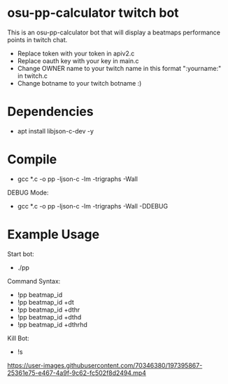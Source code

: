 # osu-pp-calculator twitch bot

This is an osu-pp-calculator bot that will display a beatmaps performance points in twitch chat.

- Replace token with your token in apiv2.c
- Replace oauth key with your key in main.c
- Change OWNER name to your twitch name in this format ":yourname:" in twitch.c
- Change botname to your twitch botname :)

# Dependencies
- apt install libjson-c-dev -y

# Compile
- gcc *.c -o pp -ljson-c -lm -trigraphs -Wall

DEBUG Mode:
- gcc *.c -o pp -ljson-c -lm -trigraphs -Wall -DDEBUG

# Example Usage

Start bot:
- ./pp

Command Syntax:
- !pp beatmap_id
- !pp beatmap_id +dt
- !pp beatmap_id +dthr
- !pp beatmap_id +dthd
- !pp beatmap_id +dthrhd

Kill Bot:
- !s 

https://user-images.githubusercontent.com/70346380/197395867-25361e75-e467-4a9f-9c62-fc502f8d2494.mp4

